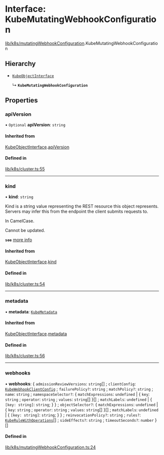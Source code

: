 # Interface: KubeMutatingWebhookConfiguration

[lib/k8s/mutatingWebhookConfiguration](../modules/lib_k8s_mutatingWebhookConfiguration.md).KubeMutatingWebhookConfiguration

## Hierarchy

- [`KubeObjectInterface`](lib_k8s_cluster.KubeObjectInterface.md)

  ↳ **`KubeMutatingWebhookConfiguration`**

## Properties

### apiVersion

• `Optional` **apiVersion**: `string`

#### Inherited from

[KubeObjectInterface](lib_k8s_cluster.KubeObjectInterface.md).[apiVersion](lib_k8s_cluster.KubeObjectInterface.md#apiversion)

#### Defined in

[lib/k8s/cluster.ts:55](https://github.com/headlamp-k8s/headlamp/blob/65bfc11e/frontend/src/lib/k8s/cluster.ts#L55)

___

### kind

• **kind**: `string`

Kind is a string value representing the REST resource this object represents.
Servers may infer this from the endpoint the client submits requests to.

In CamelCase.

Cannot be updated.

**`see`** [more info](https://git.k8s.io/community/contributors/devel/sig-architecture/api-conventions.md#types-kinds)

#### Inherited from

[KubeObjectInterface](lib_k8s_cluster.KubeObjectInterface.md).[kind](lib_k8s_cluster.KubeObjectInterface.md#kind)

#### Defined in

[lib/k8s/cluster.ts:54](https://github.com/headlamp-k8s/headlamp/blob/65bfc11e/frontend/src/lib/k8s/cluster.ts#L54)

___

### metadata

• **metadata**: [`KubeMetadata`](lib_k8s_cluster.KubeMetadata.md)

#### Inherited from

[KubeObjectInterface](lib_k8s_cluster.KubeObjectInterface.md).[metadata](lib_k8s_cluster.KubeObjectInterface.md#metadata)

#### Defined in

[lib/k8s/cluster.ts:56](https://github.com/headlamp-k8s/headlamp/blob/65bfc11e/frontend/src/lib/k8s/cluster.ts#L56)

___

### webhooks

• **webhooks**: { `admissionReviewVersions`: `string`[] ; `clientConfig`: [`KubeWebhookClientConfig`](lib_k8s_mutatingWebhookConfiguration.KubeWebhookClientConfig.md) ; `failurePolicy?`: `string` ; `matchPolicy?`: `string` ; `name`: `string` ; `namespaceSelector?`: { `matchExpressions`: `undefined` \| { `key`: `string` ; `operator`: `string` ; `values`: `string`[]  }[] ; `matchLabels`: `undefined` \| { `[key: string]`: `string`;  }  } ; `objectSelector?`: { `matchExpressions`: `undefined` \| { `key`: `string` ; `operator`: `string` ; `values`: `string`[]  }[] ; `matchLabels`: `undefined` \| { `[key: string]`: `string`;  }  } ; `reinvocationPolicy?`: `string` ; `rules?`: [`KubeRuleWithOperations`](lib_k8s_mutatingWebhookConfiguration.KubeRuleWithOperations.md)[] ; `sideEffects?`: `string` ; `timeoutSeconds?`: `number`  }[]

#### Defined in

[lib/k8s/mutatingWebhookConfiguration.ts:24](https://github.com/headlamp-k8s/headlamp/blob/65bfc11e/frontend/src/lib/k8s/mutatingWebhookConfiguration.ts#L24)
